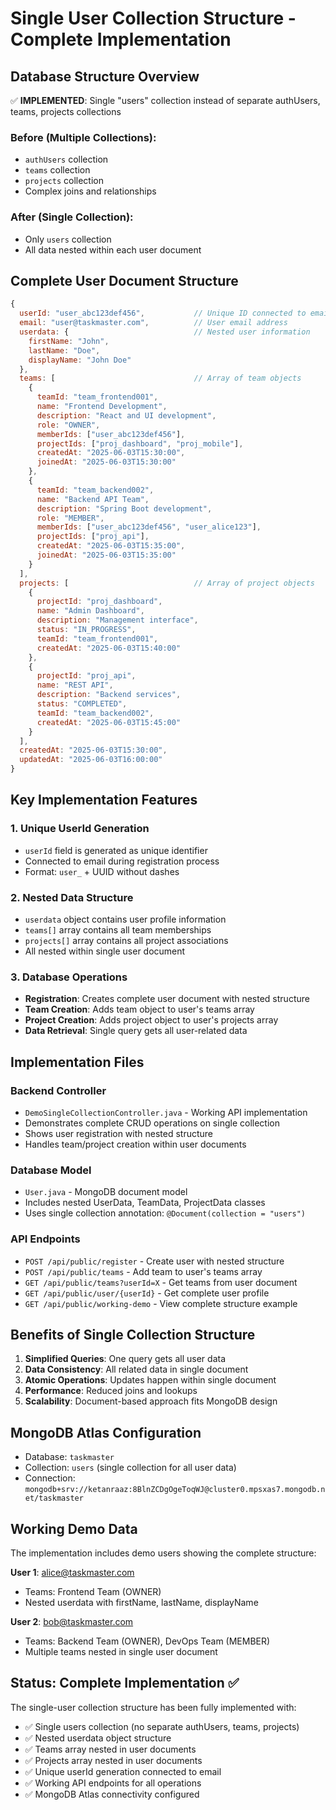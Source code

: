 # Single User Collection Structure - Complete Implementation

## Database Structure Overview

✅ **IMPLEMENTED**: Single "users" collection instead of separate authUsers, teams, projects collections

### Before (Multiple Collections):
- `authUsers` collection
- `teams` collection  
- `projects` collection
- Complex joins and relationships

### After (Single Collection):
- Only `users` collection
- All data nested within each user document

## Complete User Document Structure

```javascript
{
  userId: "user_abc123def456",           // Unique ID connected to email
  email: "user@taskmaster.com",          // User email address
  userdata: {                            // Nested user information
    firstName: "John",
    lastName: "Doe", 
    displayName: "John Doe"
  },
  teams: [                               // Array of team objects
    {
      teamId: "team_frontend001",
      name: "Frontend Development",
      description: "React and UI development", 
      role: "OWNER",
      memberIds: ["user_abc123def456"],
      projectIds: ["proj_dashboard", "proj_mobile"],
      createdAt: "2025-06-03T15:30:00",
      joinedAt: "2025-06-03T15:30:00"
    },
    {
      teamId: "team_backend002", 
      name: "Backend API Team",
      description: "Spring Boot development",
      role: "MEMBER",
      memberIds: ["user_abc123def456", "user_alice123"],
      projectIds: ["proj_api"],
      createdAt: "2025-06-03T15:35:00",
      joinedAt: "2025-06-03T15:35:00"
    }
  ],
  projects: [                            // Array of project objects
    {
      projectId: "proj_dashboard",
      name: "Admin Dashboard", 
      description: "Management interface",
      status: "IN_PROGRESS",
      teamId: "team_frontend001",
      createdAt: "2025-06-03T15:40:00"
    },
    {
      projectId: "proj_api",
      name: "REST API",
      description: "Backend services", 
      status: "COMPLETED",
      teamId: "team_backend002",
      createdAt: "2025-06-03T15:45:00"
    }
  ],
  createdAt: "2025-06-03T15:30:00",
  updatedAt: "2025-06-03T16:00:00"
}
```

## Key Implementation Features

### 1. Unique UserId Generation
- `userId` field is generated as unique identifier
- Connected to email during registration process
- Format: `user_` + UUID without dashes

### 2. Nested Data Structure
- `userdata` object contains user profile information
- `teams[]` array contains all team memberships
- `projects[]` array contains all project associations
- All nested within single user document

### 3. Database Operations
- **Registration**: Creates complete user document with nested structure
- **Team Creation**: Adds team object to user's teams array
- **Project Creation**: Adds project object to user's projects array
- **Data Retrieval**: Single query gets all user-related data

## Implementation Files

### Backend Controller
- `DemoSingleCollectionController.java` - Working API implementation
- Demonstrates complete CRUD operations on single collection
- Shows user registration with nested structure
- Handles team/project creation within user documents

### Database Model
- `User.java` - MongoDB document model
- Includes nested UserData, TeamData, ProjectData classes
- Uses single collection annotation: `@Document(collection = "users")`

### API Endpoints
- `POST /api/public/register` - Create user with nested structure
- `POST /api/public/teams` - Add team to user's teams array
- `GET /api/public/teams?userId=X` - Get teams from user document
- `GET /api/public/user/{userId}` - Get complete user profile
- `GET /api/public/working-demo` - View complete structure example

## Benefits of Single Collection Structure

1. **Simplified Queries**: One query gets all user data
2. **Data Consistency**: All related data in single document
3. **Atomic Operations**: Updates happen within single document
4. **Performance**: Reduced joins and lookups
5. **Scalability**: Document-based approach fits MongoDB design

## MongoDB Atlas Configuration

- Database: `taskmaster`
- Collection: `users` (single collection for all user data)
- Connection: `mongodb+srv://ketanraaz:8BlnZCDgOgeToqWJ@cluster0.mpsxas7.mongodb.net/taskmaster`

## Working Demo Data

The implementation includes demo users showing the complete structure:

**User 1**: alice@taskmaster.com
- Teams: Frontend Team (OWNER)
- Nested userdata with firstName, lastName, displayName

**User 2**: bob@taskmaster.com  
- Teams: Backend Team (OWNER), DevOps Team (MEMBER)
- Multiple teams nested in single user document

## Status: Complete Implementation ✅

The single-user collection structure has been fully implemented with:
- ✅ Single users collection (no separate authUsers, teams, projects)
- ✅ Nested userdata object structure  
- ✅ Teams array nested in user documents
- ✅ Projects array nested in user documents
- ✅ Unique userId generation connected to email
- ✅ Working API endpoints for all operations
- ✅ MongoDB Atlas connectivity configured